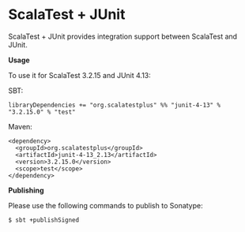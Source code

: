 # ScalaTest + JUnit
ScalaTest + JUnit provides integration support between ScalaTest and JUnit.

**Usage**

To use it for ScalaTest 3.2.15 and JUnit 4.13: 

SBT: 

```
libraryDependencies += "org.scalatestplus" %% "junit-4-13" % "3.2.15.0" % "test"
```

Maven: 

```
<dependency>
  <groupId>org.scalatestplus</groupId>
  <artifactId>junit-4-13_2.13</artifactId>
  <version>3.2.15.0</version>
  <scope>test</scope>
</dependency>
```

**Publishing**

Please use the following commands to publish to Sonatype: 

```
$ sbt +publishSigned
```